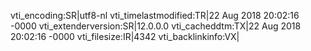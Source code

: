 vti_encoding:SR|utf8-nl
vti_timelastmodified:TR|22 Aug 2018 20:02:16 -0000
vti_extenderversion:SR|12.0.0.0
vti_cacheddtm:TX|22 Aug 2018 20:02:16 -0000
vti_filesize:IR|4342
vti_backlinkinfo:VX|
